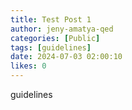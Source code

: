 ```yaml
---
title: Test Post 1
author: jeny-amatya-qed
categories: [Public]
tags: [guidelines]
date: 2024-07-03 02:00:10 
likes: 0
---
```


guidelines